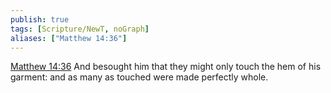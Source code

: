 ```yaml
---
publish: true
tags: [Scripture/NewT, noGraph]
aliases: ["Matthew 14:36"]
---
```

[Matthew 14:36](https://churchofjesuschrist.org/study/scriptures/nt/matt/14?lang=eng&id=p36#p36) And besought him that they might only touch the hem of his garment: and as many as touched were made perfectly whole.




